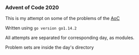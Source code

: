 ### Advent of Code 2020

This is my attempt on some of the problems of the [AoC](https://adventofcode.com/2020)

Written using `go version go1.14.2`

All attempts are separated for corresponding day, as modules.

Problem sets are inside the day's directory
